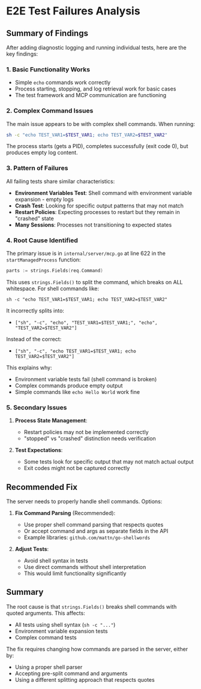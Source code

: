 # E2E Test Failures Analysis

## Summary of Findings

After adding diagnostic logging and running individual tests, here are the key findings:

### 1. Basic Functionality Works
- Simple `echo` commands work correctly
- Process starting, stopping, and log retrieval work for basic cases
- The test framework and MCP communication are functioning

### 2. Complex Command Issues
The main issue appears to be with complex shell commands. When running:
```bash
sh -c "echo TEST_VAR1=$TEST_VAR1; echo TEST_VAR2=$TEST_VAR2"
```

The process starts (gets a PID), completes successfully (exit code 0), but produces empty log content.

### 3. Pattern of Failures

All failing tests share similar characteristics:
- **Environment Variables Test**: Shell command with environment variable expansion - empty logs
- **Crash Test**: Looking for specific output patterns that may not match
- **Restart Policies**: Expecting processes to restart but they remain in "crashed" state
- **Many Sessions**: Processes not transitioning to expected states

### 4. Root Cause Identified

The primary issue is in `internal/server/mcp.go` at line 622 in the `startManagedProcess` function:

```go
parts := strings.Fields(req.Command)
```

This uses `strings.Fields()` to split the command, which breaks on ALL whitespace. For shell commands like:
```
sh -c "echo TEST_VAR1=$TEST_VAR1; echo TEST_VAR2=$TEST_VAR2"
```

It incorrectly splits into:
- `["sh", "-c", "echo", "TEST_VAR1=$TEST_VAR1;", "echo", "TEST_VAR2=$TEST_VAR2"]`

Instead of the correct:
- `["sh", "-c", "echo TEST_VAR1=$TEST_VAR1; echo TEST_VAR2=$TEST_VAR2"]`

This explains why:
- Environment variable tests fail (shell command is broken)
- Complex commands produce empty output
- Simple commands like `echo Hello World` work fine

### 5. Secondary Issues

1. **Process State Management**: 
   - Restart policies may not be implemented correctly
   - "stopped" vs "crashed" distinction needs verification

2. **Test Expectations**:
   - Some tests look for specific output that may not match actual output
   - Exit codes might not be captured correctly

## Recommended Fix

The server needs to properly handle shell commands. Options:

1. **Fix Command Parsing** (Recommended):
   - Use proper shell command parsing that respects quotes
   - Or accept command and args as separate fields in the API
   - Example libraries: `github.com/mattn/go-shellwords`

2. **Adjust Tests**:
   - Avoid shell syntax in tests
   - Use direct commands without shell interpretation
   - This would limit functionality significantly

## Summary

The root cause is that `strings.Fields()` breaks shell commands with quoted arguments. This affects:
- All tests using shell syntax (`sh -c "..."`)
- Environment variable expansion tests
- Complex command tests

The fix requires changing how commands are parsed in the server, either by:
- Using a proper shell parser
- Accepting pre-split command and arguments
- Using a different splitting approach that respects quotes